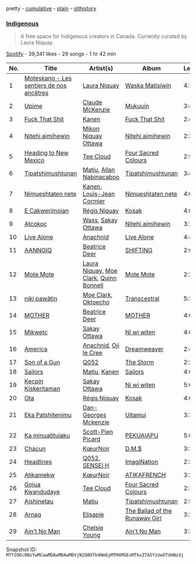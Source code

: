 pretty - [cumulative](/playlists/cumulative/37i9dQZF1DWYrH4yMJbkL8.md) - [plain](/playlists/plain/37i9dQZF1DWYrH4yMJbkL8) - [githistory](https://github.githistory.xyz/mackorone/spotify-playlist-archive/blob/main/playlists/plain/37i9dQZF1DWYrH4yMJbkL8)

### [Indigenous](https://open.spotify.com/playlist/37i9dQZF1DWYrH4yMJbkL8)

> A free space for Indigenous creators in Canada\. Currently curated by Laura Niquay.

[Spotify](https://open.spotify.com/user/spotify) - 39,341 likes - 29 songs - 1 hr 42 min

| No. | Title | Artist(s) | Album | Length |
|---|---|---|---|---|
| 1 | [Moteskano \- Les sentiers de nos ancêtres](https://open.spotify.com/track/5mevy3xuFjvc6KsYwc6ajp) | [Laura Niquay](https://open.spotify.com/artist/0pl54zLEvzbyIPj7ork06z) | [Waska Matisiwin](https://open.spotify.com/album/0Tm5Exm8H4m2L1HoojSWBG) | 4:10 |
| 2 | [Upime](https://open.spotify.com/track/4roek8AJnlSRgkvJxLQJjE) | [Claude McKenzie](https://open.spotify.com/artist/6mQxVMXmQumHSbY96HiMjY) | [Mukuuin](https://open.spotify.com/album/6U8xS5uvMy8bD6ErzK4WMn) | 3:46 |
| 3 | [Fuck That Shit](https://open.spotify.com/track/6sjCx2zQtuYRxlh1IGlJqz) | [Kanen](https://open.spotify.com/artist/152AxqKxLsjKigyrD9AYsC) | [Fuck That Shit](https://open.spotify.com/album/0FyserIzEzqmbJvPH1T0Ak) | 2:44 |
| 4 | [Nitehi aimihewin](https://open.spotify.com/track/5QyJZwanyTYGojYtM8QKjG) | [Mikon Niquay Ottawa](https://open.spotify.com/artist/2POf2tzqUZhL93tiRiK1pL) | [Nitehi aimihewin](https://open.spotify.com/album/0m78A0vSqw5gGGVXQM3aGk) | 2:21 |
| 5 | [Heading to New Mexico](https://open.spotify.com/track/32wsFSnk4UlZpHDRQwpQkx) | [Tee Cloud](https://open.spotify.com/artist/7hJPw9JVF44dTnpjgB9DOg) | [Four Sacred Colours](https://open.spotify.com/album/5K3coH8BagPfr6hzoXu2hE) | 2:51 |
| 6 | [Tipatshimushtunan](https://open.spotify.com/track/1poqRsLSZT2hfghRkmFb2O) | [Matiu](https://open.spotify.com/artist/7JVJdPJ0ScYb84upENbZCE), [Allan Nabinacaboo](https://open.spotify.com/artist/18oZ6SjjkZ57N1kZZ6u2hT) | [Tipatshimushtunan](https://open.spotify.com/album/2s2VMACiBYgAJGC5DGEvTy) | 3:40 |
| 7 | [Nimueshtaten nete](https://open.spotify.com/track/3KtPaEk8dzOJ9GpQZzkvza) | [Kanen](https://open.spotify.com/artist/152AxqKxLsjKigyrD9AYsC), [Louis\-Jean Cormier](https://open.spotify.com/artist/6ZsvBr9pLJY16NqVRKO88G) | [Nimueshtaten nete](https://open.spotify.com/album/5SEtpOliFRWSyPucn4A2PO) | 4:00 |
| 8 | [E Cakwerimoian](https://open.spotify.com/track/09jcvuk4FBbTLz8fGk7a46) | [Régis Niquay](https://open.spotify.com/artist/4i1IJBUyz5vJDg2XlBY75X) | [Kosak](https://open.spotify.com/album/1JApUB1roNXyxHiRdKm4Qh) | 4:02 |
| 9 | [Atcokoc](https://open.spotify.com/track/55aFNqTLicUfe1eKMIdKaC) | [Wass](https://open.spotify.com/artist/1tgCvKsg8lLJT6WidKCdnO), [Sakay Ottawa](https://open.spotify.com/artist/45rLtgfU0dwPrajv8YJpWK) | [Nitehi aimihewin](https://open.spotify.com/album/0m78A0vSqw5gGGVXQM3aGk) | 3:29 |
| 10 | [Live Alone](https://open.spotify.com/track/7J4g3pkfo1jGEVdfZYfG3v) | [Anachnid](https://open.spotify.com/artist/3InHKoRqLAoPvPfH5T6WEO) | [Live Alone](https://open.spotify.com/album/6tn2vbBv4aERyjaVgJMqSZ) | 4:47 |
| 11 | [AANNGIQ](https://open.spotify.com/track/1YLx7QBLLEy8e8c8eqszSX) | [Beatrice Deer](https://open.spotify.com/artist/3YEhsztAtjqpC0JikHMmYe) | [SHIFTING](https://open.spotify.com/album/10v5r1u4kwiIpdbakONaps) | 2:05 |
| 12 | [Mote Mote](https://open.spotify.com/track/78bxKwsNCkrneywQut3Jrv) | [Laura Niquay](https://open.spotify.com/artist/0pl54zLEvzbyIPj7ork06z), [Moe Clark](https://open.spotify.com/artist/0C54jyc7FgNGsrR335k9JM), [Quinn Bonnell](https://open.spotify.com/artist/3BwhUVHm3xd8yhGH31DGLW) | [Mote Mote](https://open.spotify.com/album/7wc1kV6sz0Mluzp106GzoY) | 2:26 |
| 13 | [niki pawâtin](https://open.spotify.com/track/59sG3YftVzhlc9kKyETZAB) | [Moe Clark](https://open.spotify.com/artist/0C54jyc7FgNGsrR335k9JM), [Oktoecho](https://open.spotify.com/artist/7vMSIZwVfNNGRRaNgkpvhP) | [Transcestral](https://open.spotify.com/album/6WPCrZb5RTPq6nxEoGf5Zh) | 5:31 |
| 14 | [MOTHER](https://open.spotify.com/track/4yDRnjjqlD0X7vUpVSKa43) | [Beatrice Deer](https://open.spotify.com/artist/3YEhsztAtjqpC0JikHMmYe) | [MOTHER](https://open.spotify.com/album/7w11aSCmWBjqrYx8vLeY2k) | 4:09 |
| 15 | [Mikwetc](https://open.spotify.com/track/2tKrw6MfcXTlol3HOMcjoe) | [Sakay Ottawa](https://open.spotify.com/artist/6DeyGQrhOYQVX2UaZURDlI) | [Ni wi witen](https://open.spotify.com/album/1xJ1GOsXs4xsMqhGTA3iOS) | 4:05 |
| 16 | [America](https://open.spotify.com/track/5pEY83hLMUMEVAD73Q5P8a) | [Anachnid](https://open.spotify.com/artist/3InHKoRqLAoPvPfH5T6WEO), [Oji le Cree](https://open.spotify.com/artist/0Z8yzmYHVpQOMPSI0aKB3P) | [Dreamweaver](https://open.spotify.com/album/39gvn7LqSbcAVjl3nbvVWZ) | 2:46 |
| 17 | [Son of a Gun](https://open.spotify.com/track/5zsVYoquMgMSZYXzTwLbB7) | [Q052](https://open.spotify.com/artist/2T6gwpmENgpNZTWLJ2bKVE) | [The Storm](https://open.spotify.com/album/2PJDK1hEOnFHOM8qt7qrgQ) | 2:29 |
| 18 | [Sailors](https://open.spotify.com/track/2zo2zOxH0wpLWX80jYsaWF) | [Matiu](https://open.spotify.com/artist/7JVJdPJ0ScYb84upENbZCE), [Kanen](https://open.spotify.com/artist/152AxqKxLsjKigyrD9AYsC) | [Sailors](https://open.spotify.com/album/2ZkWGXSW6wuOp8maQ5vbp7) | 4:01 |
| 19 | [Kecpin Kiskeritaman](https://open.spotify.com/track/3UNFnnWDZtkpSK43y8ln20) | [Sakay Ottawa](https://open.spotify.com/artist/6DeyGQrhOYQVX2UaZURDlI) | [Ni wi witen](https://open.spotify.com/album/1xJ1GOsXs4xsMqhGTA3iOS) | 5:06 |
| 20 | [Ota](https://open.spotify.com/track/5d8Rw7RD8Gh3zXTscXZU9r) | [Régis Niquay](https://open.spotify.com/artist/4i1IJBUyz5vJDg2XlBY75X) | [Kosak](https://open.spotify.com/album/1JApUB1roNXyxHiRdKm4Qh) | 4:07 |
| 21 | [Eka Patshitenimu](https://open.spotify.com/track/3MlZfcV2aXIEwii8aYJ6eK) | [Dan\-Georges Mckenzie](https://open.spotify.com/artist/68mL5zdhhEli5uyDe0tlWm) | [Uitamui](https://open.spotify.com/album/25JmfuV91FiHtzCE5phcp9) | 3:38 |
| 22 | [Ka minuatituiaku](https://open.spotify.com/track/058D8oMxiBBxVQDckw9t88) | [Scott\-Pien Picard](https://open.spotify.com/artist/0J1gu80owc4vKFGUr78k7E) | [PEKUAIAPU](https://open.spotify.com/album/0nST396yMeFu8mECv5zzzA) | 5:00 |
| 23 | [Chacun](https://open.spotify.com/track/4lUiHOtH96BP251jgBqQA3) | [KœurNoir](https://open.spotify.com/artist/02xPdjOjc3z3RtlQTLUwcL) | [D.M.$](https://open.spotify.com/album/4qoIOnAL6dC9uuRNDhkjbC) | 3:12 |
| 24 | [Headlines](https://open.spotify.com/track/1UALvSWIb1mfo1AwKVLhmI) | [Q052](https://open.spotify.com/artist/2T6gwpmENgpNZTWLJ2bKVE), [SENSEI H](https://open.spotify.com/artist/4rSSnUNsjRSMr0TbcjVgkN) | [ImagiNation](https://open.spotify.com/album/2Bi01Xd77DXxV9FUGOZFYr) | 2:37 |
| 25 | [Atikamekw](https://open.spotify.com/track/0cYiLnWDgNEG7ymP0DAyHT) | [KœurNoir](https://open.spotify.com/artist/02xPdjOjc3z3RtlQTLUwcL) | [ATIKAFRENCH](https://open.spotify.com/album/2ieN5BxBw7KS20f5W7P0fS) | 3:28 |
| 26 | [Gojua Kwandudaye](https://open.spotify.com/track/7GOkYsEe0kOqGHV6hN5GYm) | [Tee Cloud](https://open.spotify.com/artist/7hJPw9JVF44dTnpjgB9DOg) | [Four Sacred Colours](https://open.spotify.com/album/5K3coH8BagPfr6hzoXu2hE) | 2:13 |
| 27 | [Aishinetau](https://open.spotify.com/track/2LuxBDc4v3GJRdJyTaOUqF) | [Matiu](https://open.spotify.com/artist/7JVJdPJ0ScYb84upENbZCE) | [Tipatshimushtunan](https://open.spotify.com/album/2s2VMACiBYgAJGC5DGEvTy) | 2:57 |
| 28 | [Arnaq](https://open.spotify.com/track/7eMFZDDVezqN2tOEBOU29v) | [Elisapie](https://open.spotify.com/artist/37Hkw3PjSoS9k06WwMibM3) | [The Ballad of the Runaway Girl](https://open.spotify.com/album/4thL3jIVt8oFNZgvnHslkU) | 3:25 |
| 29 | [Ain't No Man](https://open.spotify.com/track/0zOKmbOkPP7z4G5O9UKOQr) | [Chelsie Young](https://open.spotify.com/artist/0gkihtfmb0Fjsu65gTe9L1) | [Ain't No Man](https://open.spotify.com/album/1IWsKfS8aa6hWxocC59SNS) | 3:26 |

Snapshot ID: `MTY2ODc0NzYwMCwwMDAwMDAwMDVjN2Q0OTk4NmEyMTM4MGExMTkxZTA5YzUwOTdmNzdj`

